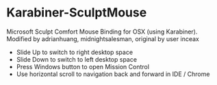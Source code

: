 # Karabiner-SculptMouse
Microsoft Sculpt Comfort Mouse Binding for OSX (using Karabiner). Modified by adrianhuang, midnightsalesman, original by user inceax

* Slide Up to switch to right desktop space
* Slide Down to switch to left desktop space
* Press Windows button to open Mission Control
* Use horizontal scroll to navigation back and forward in IDE / Chrome
